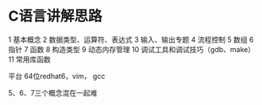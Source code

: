 # C语言讲解思路

1 基本概念
2 数据类型、运算符、表达式
3 输入、输出专题
4 流程控制
5 数组
6 指针
7 函数
8 构造类型
9 动态内存管理
10 调试工具和调试技巧（gdb、make）
11 常用库函数

平台 64位redhat6，vim， gcc

5、6、7三个概念混在一起难